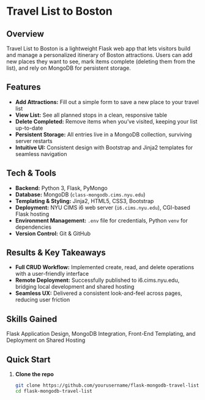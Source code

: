 # Travel List to Boston

## Overview

Travel List to Boston is a lightweight Flask web app that lets visitors build and manage a personalized itinerary of Boston attractions. Users can add new places they want to see, mark items complete (deleting them from the list), and rely on MongoDB for persistent storage.

## Features

- **Add Attractions:** Fill out a simple form to save a new place to your travel list
- **View List:** See all planned stops in a clean, responsive table
- **Delete Completed:** Remove items when you’ve visited, keeping your list up-to-date
- **Persistent Storage:** All entries live in a MongoDB collection, surviving server restarts
- **Intuitive UI:** Consistent design with Bootstrap and Jinja2 templates for seamless navigation

## Tech & Tools

- **Backend:** Python 3, Flask, PyMongo
- **Database:** MongoDB (`class-mongodb.cims.nyu.edu`)
- **Templating & Styling:** Jinja2, HTML5, CSS3, Bootstrap
- **Deployment:** NYU CIMS i6 web server (`i6.cims.nyu.edu`), CGI-based Flask hosting
- **Environment Management:** `.env` file for credentials, Python `venv` for dependencies
- **Version Control:** Git & GitHub

## Results & Key Takeaways

- **Full CRUD Workflow:** Implemented create, read, and delete operations with a user-friendly interface
- **Remote Deployment:** Successfully published to i6.cims.nyu.edu, bridging local development and shared hosting
- **Seamless UX:** Delivered a consistent look-and-feel across pages, reducing user friction


## Skills Gained

Flask Application Design, MongoDB Integration, Front-End Templating, and Deployment on Shared Hosting

## Quick Start

1. **Clone the repo**
   ```bash
   git clone https://github.com/yourusername/flask-mongodb-travel-list.git
   cd flask-mongodb-travel-list
   ```
